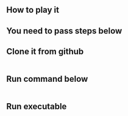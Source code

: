 ## How to play it
## You need to pass steps below

## Clone it from github
```git clone https://github.com/zoirovdev/Soco.git
```

## Run command below
```make
```

## Run executable
```./exe
```
